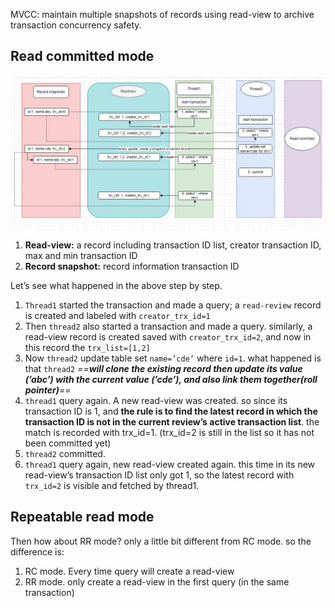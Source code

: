 
MVCC: maintain multiple snapshots of records using read-view to archive transaction concurrency safety.

## Read committed mode

![Pasted image 20231014190615](../../../_Attachments/Pasted%20image%2020231014190615.png)

1. **Read-view:** a record including transaction ID list, creator transaction ID, max and min transaction ID
2. **Record snapshot:** record information transaction ID

Let’s see what happened in the above step by step.

1. `Thread1` started the transaction and made a query; a `read-review` record is created and labeled with `creator_trx_id=1`
2. Then `thread2` also started a transaction and made a query. similarly, a read-view record is created saved with `creator_trx_id=2`, and now in this record the `trx_list=[1,2]`
3. Now `thread2` update table set `name=’cde’` where `id=1`. what happened is that `thread2` *==**will clone the existing record then update its value (’abc’) with the current value (’cde’), and also link them together(roll pointer)**==*
4. `thread1` query again. A new read-view was created. so since its transaction ID is 1, and **the rule is to find the latest record in which the transaction ID is not in the current review’s active transaction list**. the match is recorded with trx_id=1. (trx_id=2 is still in the list so it has not been committed yet)
5. `thread2` committed.
6. `thread1` query again, new read-view created again. this time in its new read-view’s transaction ID list only got 1, so the latest record with `trx_id=2` is visible and fetched by thread1.

## Repeatable read mode

Then how about RR mode? only a little bit different from RC mode. so the difference is:

1. RC mode. Every time query will create a read-view
2. RR mode. only create a read-view in the first query (in the same transaction)

